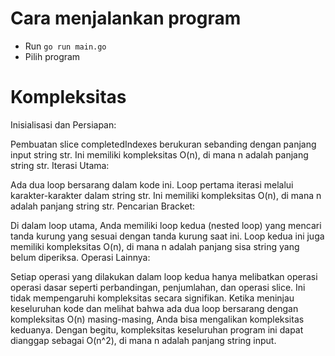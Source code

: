 # Cara menjalankan program
-  Run ``go run main.go``
-  Pilih program
# Kompleksitas
Inisialisasi dan Persiapan:

Pembuatan slice completedIndexes berukuran sebanding dengan panjang input string str. Ini memiliki kompleksitas O(n), di mana n adalah panjang string str.
Iterasi Utama:

Ada dua loop bersarang dalam kode ini. Loop pertama iterasi melalui karakter-karakter dalam string str. Ini memiliki kompleksitas O(n), di mana n adalah panjang string str.
Pencarian Bracket:

Di dalam loop utama, Anda memiliki loop kedua (nested loop) yang mencari tanda kurung yang sesuai dengan tanda kurung saat ini. Loop kedua ini juga memiliki kompleksitas O(n), di mana n adalah panjang sisa string yang belum diperiksa.
Operasi Lainnya:

Setiap operasi yang dilakukan dalam loop kedua hanya melibatkan operasi operasi dasar seperti perbandingan, penjumlahan, dan operasi slice. Ini tidak mempengaruhi kompleksitas secara signifikan.
Ketika meninjau keseluruhan kode dan melihat bahwa ada dua loop bersarang dengan kompleksitas O(n) masing-masing, Anda bisa mengalikan kompleksitas keduanya. Dengan begitu, kompleksitas keseluruhan program ini dapat dianggap sebagai O(n^2), di mana n adalah panjang string input.